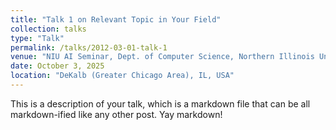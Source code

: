 ```yaml
---
title: "Talk 1 on Relevant Topic in Your Field"
collection: talks
type: "Talk"
permalink: /talks/2012-03-01-talk-1
venue: "NIU AI Seminar, Dept. of Computer Science, Northern Illinois University"
date: October 3, 2025
location: "DeKalb (Greater Chicago Area), IL, USA"
---
```


This is a description of your talk, which is a markdown file that can be all markdown-ified like any other post. Yay markdown!
